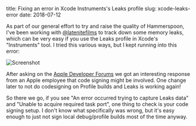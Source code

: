 title: Fixing an error in Xcode Instruments's Leaks profile
slug: xcode-leaks-error
date: 2018-07-12


As part of our general effort to try and raise the quality of Hammerspoon, I've been working with [@latenitefilms](https://twitter.com/latenitefilms) to track down some memory leaks, which can be very easy if you use the Leaks profile in Xcode's "Instruments" tool. I tried this various ways, but I kept running into this error:

![Screenshot]({filename}/images/2018-07-12-xcode-leaks-error.png)

After asking on the [Apple Developer Forums](https://forums.developer.apple.com/thread/104011) we got an interesting response from an Apple employee that code signing might be involved. One change later to not do codesigning on Profile builds and Leaks is working again!

So there we go, if you see "An error occurred trying to capture Leaks data" and "Unable to acquire required task port", one thing to check is your code signing setup. I don't know what specifically was wrong, but it's easy enough to just not sign local debug/profile builds most of the time anyway.

